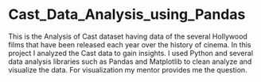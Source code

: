 # Cast_Data_Analysis_using_Pandas
This is the Analysis of Cast dataset having data of the several Hollywood films that have been released each year over the history of cinema. In this project I analyzed the Cast data to gain insights. 
I used Python and several data analysis libraries such as Pandas and Matplotlib to clean analyze and visualize the data. 
For visualization my mentor provides me the question.
